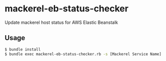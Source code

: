 # mackerel-eb-status-checker

Update mackerel host status for AWS Elastic Beanstalk

## Usage

```sh
$ bundle install
$ bundle exec mackerel-eb-status-checker.rb -s [Mackerel Service Name] -r [Mackerel Role Name (optional)] -e [Elastic Beanstalk Environment Name]"
```
